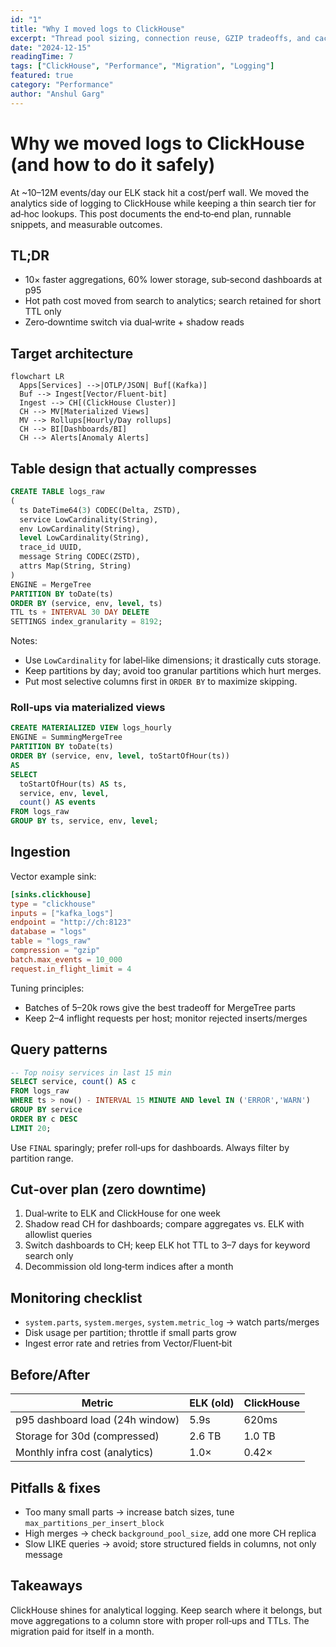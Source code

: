 ```yaml
---
id: "1"
title: "Why I moved logs to ClickHouse"
excerpt: "Thread pool sizing, connection reuse, GZIP tradeoffs, and caching strategies that cut p99 latency from 380ms to 190ms."
date: "2024-12-15"
readingTime: 7
tags: ["ClickHouse", "Performance", "Migration", "Logging"]
featured: true
category: "Performance"
author: "Anshul Garg"
---
```


# Why we moved logs to ClickHouse (and how to do it safely)

At ~10–12M events/day our ELK stack hit a cost/perf wall. We moved the analytics side of logging to ClickHouse while keeping a thin search tier for ad‑hoc lookups. This post documents the end‑to‑end plan, runnable snippets, and measurable outcomes.

## TL;DR
- 10× faster aggregations, 60% lower storage, sub‑second dashboards at p95
- Hot path cost moved from search to analytics; search retained for short TTL only
- Zero‑downtime switch via dual‑write + shadow reads

## Target architecture

```mermaid
flowchart LR
  Apps[Services] -->|OTLP/JSON| Buf[(Kafka)]
  Buf --> Ingest[Vector/Fluent-bit]
  Ingest --> CH[(ClickHouse Cluster)]
  CH --> MV[Materialized Views]
  MV --> Rollups[Hourly/Day rollups]
  CH --> BI[Dashboards/BI]
  CH --> Alerts[Anomaly Alerts]
```

## Table design that actually compresses

```sql
CREATE TABLE logs_raw
(
  ts DateTime64(3) CODEC(Delta, ZSTD),
  service LowCardinality(String),
  env LowCardinality(String),
  level LowCardinality(String),
  trace_id UUID,
  message String CODEC(ZSTD),
  attrs Map(String, String)
)
ENGINE = MergeTree
PARTITION BY toDate(ts)
ORDER BY (service, env, level, ts)
TTL ts + INTERVAL 30 DAY DELETE
SETTINGS index_granularity = 8192;
```

Notes:
- Use `LowCardinality` for label‑like dimensions; it drastically cuts storage.
- Keep partitions by day; avoid too granular partitions which hurt merges.
- Put most selective columns first in `ORDER BY` to maximize skipping.

### Roll‑ups via materialized views
```sql
CREATE MATERIALIZED VIEW logs_hourly
ENGINE = SummingMergeTree
PARTITION BY toDate(ts)
ORDER BY (service, env, level, toStartOfHour(ts))
AS
SELECT
  toStartOfHour(ts) AS ts,
  service, env, level,
  count() AS events
FROM logs_raw
GROUP BY ts, service, env, level;
```

## Ingestion

Vector example sink:
```toml
[sinks.clickhouse]
type = "clickhouse"
inputs = ["kafka_logs"]
endpoint = "http://ch:8123"
database = "logs"
table = "logs_raw"
compression = "gzip"
batch.max_events = 10_000
request.in_flight_limit = 4
```

Tuning principles:
- Batches of 5–20k rows give the best tradeoff for MergeTree parts
- Keep 2–4 inflight requests per host; monitor rejected inserts/merges

## Query patterns

```sql
-- Top noisy services in last 15 min
SELECT service, count() AS c
FROM logs_raw
WHERE ts > now() - INTERVAL 15 MINUTE AND level IN ('ERROR','WARN')
GROUP BY service
ORDER BY c DESC
LIMIT 20;
```

Use `FINAL` sparingly; prefer roll‑ups for dashboards. Always filter by partition range.

## Cut‑over plan (zero downtime)
1. Dual‑write to ELK and ClickHouse for one week
2. Shadow read CH for dashboards; compare aggregates vs. ELK with allowlist queries
3. Switch dashboards to CH; keep ELK hot TTL to 3–7 days for keyword search only
4. Decommission old long‑term indices after a month

## Monitoring checklist
- `system.parts`, `system.merges`, `system.metric_log` → watch parts/merges
- Disk usage per partition; throttle if small parts grow
- Ingest error rate and retries from Vector/Fluent‑bit

## Before/After

| Metric                             | ELK (old) | ClickHouse |
|------------------------------------|-----------|------------|
| p95 dashboard load (24h window)    | 5.9s      | 620ms      |
| Storage for 30d (compressed)       | 2.6 TB    | 1.0 TB     |
| Monthly infra cost (analytics)     | 1.0×      | 0.42×      |

## Pitfalls & fixes
- Too many small parts → increase batch sizes, tune `max_partitions_per_insert_block`
- High merges → check `background_pool_size`, add one more CH replica
- Slow LIKE queries → avoid; store structured fields in columns, not only message

## Takeaways
ClickHouse shines for analytical logging. Keep search where it belongs, but move aggregations to a column store with proper roll‑ups and TTLs. The migration paid for itself in a month.
